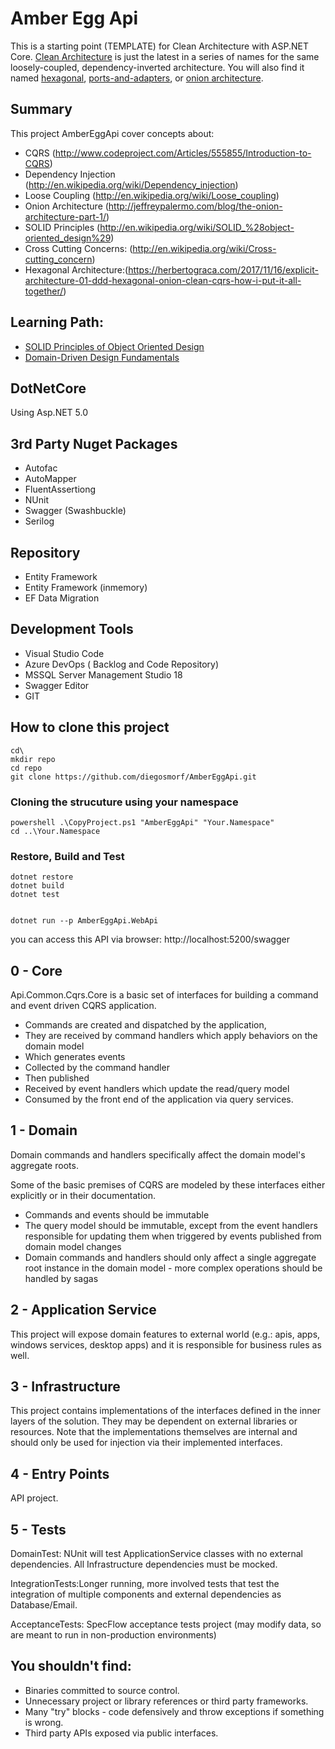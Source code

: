 # Amber Egg Api

This is a starting point (TEMPLATE) for Clean Architecture with ASP.NET Core. [Clean Architecture](https://8thlight.com/blog/uncle-bob/2012/08/13/the-clean-architecture.html) is just the latest in a series of names for the same loosely-coupled, dependency-inverted architecture. You will also find it named [hexagonal](http://alistair.cockburn.us/Hexagonal+architecture), [ports-and-adapters](http://www.dossier-andreas.net/software_architecture/ports_and_adapters.html), or [onion architecture](http://jeffreypalermo.com/blog/the-onion-architecture-part-1/).

## Summary

This project AmberEggApi cover concepts about:
  
 - CQRS (http://www.codeproject.com/Articles/555855/Introduction-to-CQRS)
 - Dependency Injection (http://en.wikipedia.org/wiki/Dependency_injection)
 - Loose Coupling (http://en.wikipedia.org/wiki/Loose_coupling)
 - Onion Architecture (http://jeffreypalermo.com/blog/the-onion-architecture-part-1/)
 - SOLID Principles (http://en.wikipedia.org/wiki/SOLID_%28object-oriented_design%29)
 - Cross Cutting Concerns: (http://en.wikipedia.org/wiki/Cross-cutting_concern)
 - Hexagonal Architecture:(https://herbertograca.com/2017/11/16/explicit-architecture-01-ddd-hexagonal-onion-clean-cqrs-how-i-put-it-all-together/)

## Learning Path:
- [SOLID Principles of Object Oriented Design](https://www.pluralsight.com/courses/principles-oo-design)
- [Domain-Driven Design Fundamentals](https://www.pluralsight.com/courses/domain-driven-design-fundamentals)

## DotNetCore

Using Asp.NET 5.0

## 3rd Party Nuget Packages 
- Autofac
- AutoMapper
- FluentAssertiong
- NUnit
- Swagger (Swashbuckle) 
- Serilog

## Repository
- Entity Framework 
- Entity Framework (inmemory)
- EF Data Migration
 
## Development Tools

 - Visual Studio Code
 - Azure DevOps ( Backlog and Code Repository)
 - MSSQL Server Management Studio 18 
 - Swagger Editor 
 - GIT

## How to clone this project

```
cd\
mkdir repo
cd repo
git clone https://github.com/diegosmorf/AmberEggApi.git
```

### Cloning the strucuture using your namespace
```
powershell .\CopyProject.ps1 "AmberEggApi" "Your.Namespace"
cd ..\Your.Namespace
```

### Restore, Build and Test
```
dotnet restore
dotnet build
dotnet test


dotnet run --p AmberEggApi.WebApi

```

you can access this API via browser: http://localhost:5200/swagger

## 0 - Core
Api.Common.Cqrs.Core is a basic set of interfaces for building a command and event driven CQRS application. 

- Commands are created and dispatched by the application, 
- They are received by command handlers which apply behaviors on the domain model
- Which generates events 
- Collected by the command handler
- Then published
- Received by event handlers which update the read/query model 
- Consumed by the front end of the application via query services.

## 1 - Domain
Domain commands and handlers specifically affect the domain model's aggregate roots. 

Some of the basic premises of CQRS are modeled by these interfaces either explicitly or in their documentation.

- Commands and events should be immutable
- The query model should be immutable, except from the event handlers responsible for updating them when triggered by events published from domain model changes
- Domain commands and handlers should only affect a single aggregate root instance in the domain model - more complex operations should be handled by sagas

## 2 - Application Service
This project will expose domain features to external world (e.g.: apis, apps, windows services, desktop apps) and it is responsible for business rules as well.

## 3 - Infrastructure

This project contains implementations of the interfaces defined in the inner layers of the solution. They may be dependent on external libraries or resources. Note that the implementations themselves are internal and should only be used for injection via their implemented interfaces. 

## 4 - Entry Points 

API project.

## 5 - Tests

DomainTest: NUnit will test ApplicationService classes with no external dependencies. All Infrastructure dependencies must be mocked. 

IntegrationTests:Longer running, more involved tests that test the integration of multiple components and external dependencies as Database/Email.

AcceptanceTests: SpecFlow acceptance tests project (may modify data, so are meant to run in non-production environments)

## You shouldn't find:

  - Binaries committed to source control.
  - Unnecessary project or library references or third party frameworks.
  - Many "try" blocks - code defensively and throw exceptions if something is wrong.
  - Third party APIs exposed via public interfaces.
